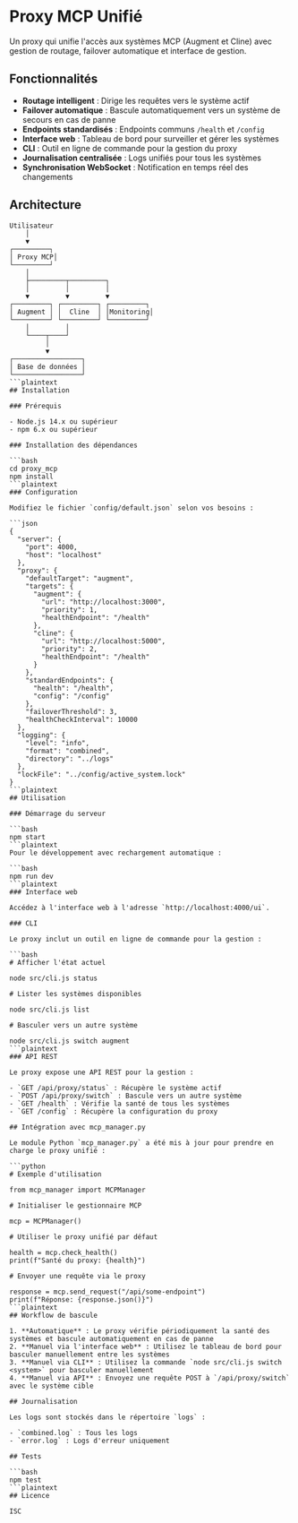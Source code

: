 # Proxy MCP Unifié

Un proxy qui unifie l'accès aux systèmes MCP (Augment et Cline) avec gestion de routage, failover automatique et interface de gestion.

## Fonctionnalités

- **Routage intelligent** : Dirige les requêtes vers le système actif
- **Failover automatique** : Bascule automatiquement vers un système de secours en cas de panne
- **Endpoints standardisés** : Endpoints communs `/health` et `/config`
- **Interface web** : Tableau de bord pour surveiller et gérer les systèmes
- **CLI** : Outil en ligne de commande pour la gestion du proxy
- **Journalisation centralisée** : Logs unifiés pour tous les systèmes
- **Synchronisation WebSocket** : Notification en temps réel des changements

## Architecture

```plaintext
Utilisateur
    │
    ▼
┌─────────┐
│ Proxy MCP│
└─────────┘
    │
    ├─────────┬─────────┐
    │         │         │
    ▼         ▼         ▼
┌─────────┐ ┌─────────┐ ┌─────────┐
│ Augment │ │  Cline  │ │Monitoring│
└─────────┘ └─────────┘ └─────────┘
    │         │
    └────┬────┘
         │
         ▼
┌─────────────────┐
│ Base de données │
└─────────────────┘
```plaintext
## Installation

### Prérequis

- Node.js 14.x ou supérieur
- npm 6.x ou supérieur

### Installation des dépendances

```bash
cd proxy_mcp
npm install
```plaintext
### Configuration

Modifiez le fichier `config/default.json` selon vos besoins :

```json
{
  "server": {
    "port": 4000,
    "host": "localhost"
  },
  "proxy": {
    "defaultTarget": "augment",
    "targets": {
      "augment": {
        "url": "http://localhost:3000",
        "priority": 1,
        "healthEndpoint": "/health"
      },
      "cline": {
        "url": "http://localhost:5000",
        "priority": 2,
        "healthEndpoint": "/health"
      }
    },
    "standardEndpoints": {
      "health": "/health",
      "config": "/config"
    },
    "failoverThreshold": 3,
    "healthCheckInterval": 10000
  },
  "logging": {
    "level": "info",
    "format": "combined",
    "directory": "../logs"
  },
  "lockFile": "../config/active_system.lock"
}
```plaintext
## Utilisation

### Démarrage du serveur

```bash
npm start
```plaintext
Pour le développement avec rechargement automatique :

```bash
npm run dev
```plaintext
### Interface web

Accédez à l'interface web à l'adresse `http://localhost:4000/ui`.

### CLI

Le proxy inclut un outil en ligne de commande pour la gestion :

```bash
# Afficher l'état actuel

node src/cli.js status

# Lister les systèmes disponibles

node src/cli.js list

# Basculer vers un autre système

node src/cli.js switch augment
```plaintext
### API REST

Le proxy expose une API REST pour la gestion :

- `GET /api/proxy/status` : Récupère le système actif
- `POST /api/proxy/switch` : Bascule vers un autre système
- `GET /health` : Vérifie la santé de tous les systèmes
- `GET /config` : Récupère la configuration du proxy

## Intégration avec mcp_manager.py

Le module Python `mcp_manager.py` a été mis à jour pour prendre en charge le proxy unifié :

```python
# Exemple d'utilisation

from mcp_manager import MCPManager

# Initialiser le gestionnaire MCP

mcp = MCPManager()

# Utiliser le proxy unifié par défaut

health = mcp.check_health()
print(f"Santé du proxy: {health}")

# Envoyer une requête via le proxy

response = mcp.send_request("/api/some-endpoint")
print(f"Réponse: {response.json()}")
```plaintext
## Workflow de bascule

1. **Automatique** : Le proxy vérifie périodiquement la santé des systèmes et bascule automatiquement en cas de panne
2. **Manuel via l'interface web** : Utilisez le tableau de bord pour basculer manuellement entre les systèmes
3. **Manuel via CLI** : Utilisez la commande `node src/cli.js switch <system>` pour basculer manuellement
4. **Manuel via API** : Envoyez une requête POST à `/api/proxy/switch` avec le système cible

## Journalisation

Les logs sont stockés dans le répertoire `logs` :

- `combined.log` : Tous les logs
- `error.log` : Logs d'erreur uniquement

## Tests

```bash
npm test
```plaintext
## Licence

ISC
